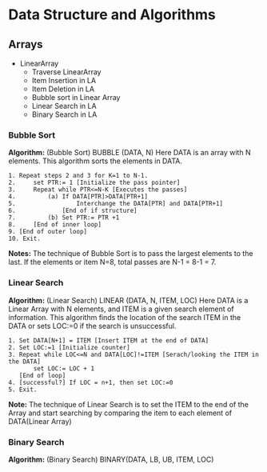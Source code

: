 # Data Structure and Algorithms

## Arrays
- LinearArray
    - Traverse LinearArray
    - Item Insertion in LA
    - Item Deletion in LA
    - Bubble sort in Linear Array
    - Linear Search in LA
    - Binary Search in LA
 
### Bubble Sort
**Algorithm:** (Bubble Sort) BUBBLE (DATA, N)
Here DATA is an array with N elements. This algorithm sorts the elements in DATA.

```
1. Repeat steps 2 and 3 for K=1 to N-1.
2.     set PTR:= 1 [Initialize the pass pointer]
3.     Repeat while PTR<=N-K [Executes the passes]
4.         (a) If DATA[PTR]>DATA[PTR+1]
5.                 Interchange the DATA[PTR] and DATA[PTR+1]
6.             [End of if structure]
7.         (b) Set PTR:= PTR +1
8.     [End of inner loop]
9. [End of outer loop]
10. Exit.
```

**Notes:** The technique of Bubble Sort is to pass the largest elements to the last.
If the elements or item N=8, total passes are N-1 = 8-1 = 7.

### Linear Search
**Algorithm:** (Linear Search) LINEAR (DATA, N, ITEM, LOC)
Here DATA is a Linear Array with N elements, and ITEM is a given search element of information. This algorithm finds the location of the search ITEM in the DATA or sets LOC:=0 if the search is unsuccessful.

```
1. Set DATA[N+1] = ITEM [Insert ITEM at the end of DATA]
2. Set LOC:=1 [Initialize counter]
3. Repeat while LOC<=N and DATA[LOC]!=ITEM [Serach/looking the ITEM in the DATA]
       set LOC:= LOC + 1
   [End of loop]
4. [successful?] If LOC = n+1, then set LOC:=0
5. Exit. 
```

**Note:** The technique of Linear Search is to set the ITEM to the end of the Array and start searching by comparing the item to each element of DATA(Linear Array) 

### Binary Search
**Algorithm:** (Binary Search) BINARY(DATA, LB, UB, ITEM, LOC)


